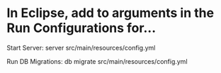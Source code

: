 # In Eclipse, add to arguments in the Run Configurations for...

Start Server: server src/main/resources/config.yml

Run DB Migrations: db migrate src/main/resources/config.yml